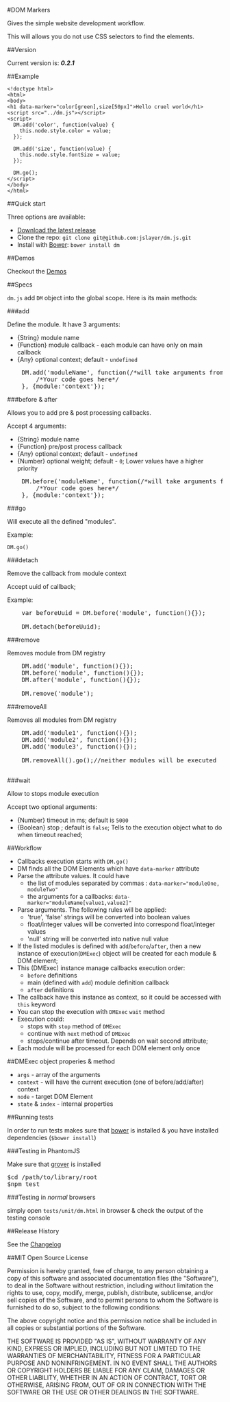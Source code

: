 #DOM Markers

Gives the simple website development workflow.

This will allows you do not use CSS selectors to find the elements.

##Version

Current version is: __*0.2.1*__

##Example

    <!doctype html>
    <html>
    <body>
    <h1 data-marker="color[green],size[50px]">Hello cruel world</h1>
    <script src="../dm.js"></script>
    <script>
      DM.add('color', function(value) {
        this.node.style.color = value;
      });

      DM.add('size', function(value) {
        this.node.style.fontSize = value;
      });

      DM.go();
    </script>
    </body>
    </html>


##Quick start

Three options are available:

* [Download the latest release][release]
* Clone the repo: `git clone git@github.com:jslayer/dm.js.git`
* Install with [Bower][bower]: `bower install dm`

##Demos

Checkout the [Demos][demos]

##Specs

`dm.js` add `DM` object into the global scope. Here is its main methods:

###add

Define the module. It have 3 arguments:

* {String} module name
* {Function} module callback - each module can have only on main callback
* {Any} optional context; default - `undefined`

<pre>
    DM.add('moduleName', function(/*will take arguments from the DOM element*/) {
        /*Your code goes here*/
    }, {module:'context'});
</pre>

###before & after

Allows you to add pre & post processing callbacks.

Accept 4 arguments:

* {String} module name
* {Function} pre/post process callback
* {Any} optional context; default - `undefined`
* {Number} optional weight; default - `0`; Lower values have a higher priority

<pre>
    DM.before('moduleName', function(/*will take arguments from the DOM element*/) {
        /*Your code goes here*/
    }, {module:'context'});
</pre>

###go

Will execute all the defined "modules".

Example:

    DM.go()

###detach

Remove the callback from module context

Accept uuid of callback;

Example:

<pre>
    var beforeUuid = DM.before('module', function(){});

    DM.detach(beforeUuid);
</pre>


###remove

Removes module from DM registry

<pre>
    DM.add('module', function(){});
    DM.before('module', function(){});
    DM.after('module', function(){});

    DM.remove('module');
</pre>

###removeAll

Removes all modules from DM registry

<pre>
    DM.add('module1', function(){});
    DM.add('module2', function(){});
    DM.add('module3', function(){});

    DM.removeAll().go();//neither modules will be executed

</pre>

###wait

Allow to stops module execution

Accept two optional arguments:

* {Number} timeout in ms; default is `5000`
* {Boolean} stop ; default is `false`; Tells to the execution object what to do when timeout reached;

##Workflow

* Callbacks execution starts with `DM.go()`
* DM finds all the DOM Elements which have `data-marker` attribute
* Parse the attribute values. It could have
    * the list of modules separated by commas : `data-marker="moduleOne, moduleTwo"`
    * the arguments for a callbacks: `data-marker="moduleName[value1,value2]"`
* Parse arguments. The following rules will be applied:
    * 'true', 'false' strings will be converted into boolean values
    * float/integer values will be converted into correspond float/integer values
    * 'null' string will be converted into native null value
* If the listed modules is defined with `add`/`before`/`after`, then a new instance of execution(`DMExec`) object
  will be created for each module & DOM element;
* This (DMExec) instance manage callbacks execution order:
    * `before` definitions
    * main (defined with `add`) module definition callback
    * `after` definitions
* The callback have this instance as context, so it could be accessed with `this` keyword
* You can stop the execution with `DMExec` `wait` method
* Execution could:
    * stops with `stop` method of `DMExec`
    * continue with `next` method of `DMExec`
    * stops/continue after timeout. Depends on wait second attribute;
* Each module will be processed for each DOM element only once

##DMExec object properies & method

* `args` - array of the arguments
* `context` - will have the current execution (one of before/add/after) context
* `node` - target DOM Element
* `state` & `index` - internal properties

##Running tests

In order to run tests makes sure that [bower][bower] is installed & you have installed dependencies (`$bower install`)

###Testing in PhantomJS

Make sure that [grover][github-grover] is installed

<pre>
$cd /path/to/library/root
$npm test
</pre>

###Testing in *normal* browsers

simply open `tests/unit/dm.html` in browser & check the output of the testing console

##Release History

See the [Changelog][changelog]

##MIT Open Source License

Permission is hereby granted, free of charge, to any person obtaining a copy of this software and associated documentation files (the "Software"), to deal in the Software without restriction, including without limitation the rights to use, copy, modify, merge, publish, distribute, sublicense, and/or sell copies of the Software, and to permit persons to whom the Software is furnished to do so, subject to the following conditions:

The above copyright notice and this permission notice shall be included in all copies or substantial portions of the Software.

THE SOFTWARE IS PROVIDED "AS IS", WITHOUT WARRANTY OF ANY KIND, EXPRESS OR IMPLIED, INCLUDING BUT NOT LIMITED TO THE WARRANTIES OF MERCHANTABILITY, FITNESS FOR A PARTICULAR PURPOSE AND NONINFRINGEMENT. IN NO EVENT SHALL THE AUTHORS OR COPYRIGHT HOLDERS BE LIABLE FOR ANY CLAIM, DAMAGES OR OTHER LIABILITY, WHETHER IN AN ACTION OF CONTRACT, TORT OR OTHERWISE, ARISING FROM, OUT OF OR IN CONNECTION WITH THE SOFTWARE OR THE USE OR OTHER DEALINGS IN THE SOFTWARE.

[demos]:http://jslayer.github.io/dm.js/demo/
[changelog]:CHANGELOG.md
[release]:https://github.com/jslayer/dm.js/zipball/master
[bower]:http://bower.io/
[github-grover]:https://github.com/yui/grover
